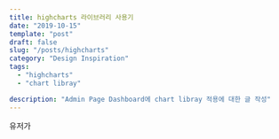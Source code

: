 ```yaml
---
title: highcharts 라이브러리 사용기
date: "2019-10-15"
template: "post"
draft: false
slug: "/posts/highcharts"
category: "Design Inspiration"
tags:
  - "highcharts"
  - "chart libray"

description: "Admin Page Dashboard에 chart libray 적용에 대한 글 작성"
---
```


유저가
